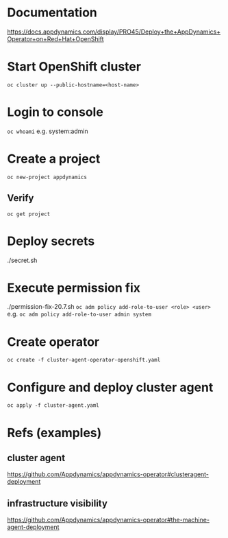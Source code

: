 

# Documentation
https://docs.appdynamics.com/display/PRO45/Deploy+the+AppDynamics+Operator+on+Red+Hat+OpenShift

# Start OpenShift cluster
`
oc cluster up --public-hostname=<host-name>
`

# Login to console
`
oc whoami
`
e.g. system:admin

# Create a project
`
oc new-project appdynamics
`

## Verify
`
oc get project
`

# Deploy secrets
./secret.sh

# Execute permission fix
./permission-fix-20.7.sh
`
oc adm policy add-role-to-user <role> <user>
`
e.g. 
`
oc adm policy add-role-to-user admin system
`

# Create operator
`
oc create -f cluster-agent-operator-openshift.yaml
`

# Configure and deploy cluster agent

`
oc apply -f cluster-agent.yaml
`

# Refs (examples)
## cluster agent
https://github.com/Appdynamics/appdynamics-operator#clusteragent-deployment

## infrastructure visibility
https://github.com/Appdynamics/appdynamics-operator#the-machine-agent-deployment
